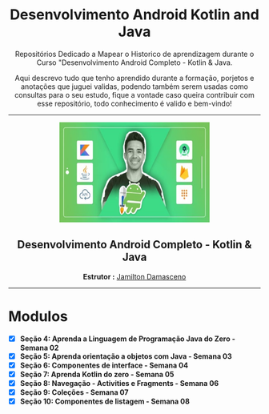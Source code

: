 <div align = "center" >
<h1>Desenvolvimento Android Kotlin and Java</h1>
</div>

<div align = "center">
<p>Repositórios Dedicado a Mapear o Historico de aprendizagem durante o Curso "Desenvolvimento Android Completo - Kotlin &amp; Java.</p>
<p>Aqui descrevo tudo que tenho aprendido durante a formação, porjetos e anotações que juguei validas, podendo também serem usadas como consultas para o seu estudo, fique a vontade caso queira contribuir com esse repositório, todo conhecimento é valido e bem-vindo!</p>
</div>

<hr>

<div align = "center" >
<a href="https://www.udemy.com/course/desenvolvimento-android-completo/"><img src = "assets/Baner-Curso.jpg" width="300" height ="200"></a>
<h2>Desenvolvimento Android Completo - Kotlin & Java</h2>
<p><strong>Estrutor :</strong> <a href="https://www.udemy.com/user/jamiltondamasceno/">Jamilton Damasceno</a> </p>
</div>
<hr>

<h1>Modulos</h1>

- [x] **Seção 4: Aprenda a Linguagem de Programação Java do Zero - Semana 02**
- [x] **Seção 5: Aprenda orientação a objetos com Java - Semana 03**
- [x] **Seção 6: Componentes de interface - Semana 04**
- [x] **Seção 7: Aprenda Kotlin do zero - Semana 05**
- [x] **Seção 8: Navegação - Activities e Fragments - Semana 06**
- [X] **Seção 9: Coleções - Semana 07**
- [X] **Seção 10: Componentes de listagem - Semana 08**
